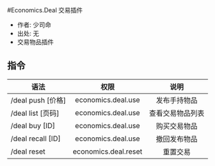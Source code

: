 #Economics.Deal 交易插件

- 作者: 少司命
- 出处: 无
- 交易物品插件

## 指令

| 语法              |         权限         |       说明       |
| ----------------- | :------------------: | :--------------: |
| /deal push [价格] |  economics.deal.use  |   发布手持物品   |
| /deal list [页码] |  economics.deal.use  | 查看交易物品列表 |
| /deal buy [ID]    |  economics.deal.use  |   购买交易物品   |
| /deal recall [ID] |  economics.deal.use  |   撤回发布物品   |
| /deal reset       | economics.deal.reset |     重置交易     |
